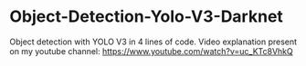 # Object-Detection-Yolo-V3-Darknet
Object detection with YOLO V3 in 4 lines of code. Video explanation present on my youtube channel: https://www.youtube.com/watch?v=uc_KTc8VhkQ
